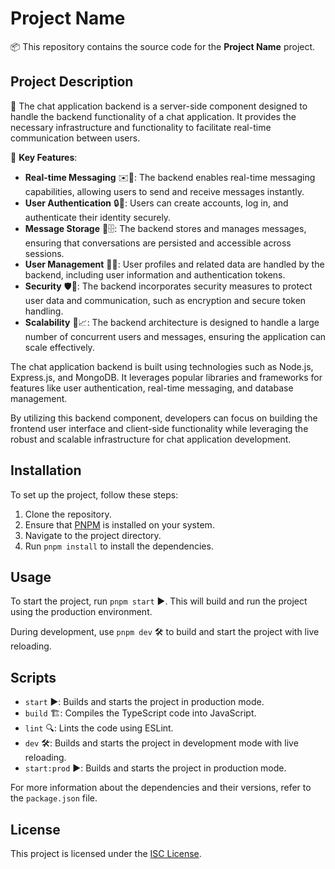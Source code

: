 # Project Name

📦 This repository contains the source code for the **Project Name** project.

## Project Description

📝 The chat application backend is a server-side component designed to handle the backend functionality of a chat application. It provides the necessary infrastructure and functionality to facilitate real-time communication between users.

🔑 **Key Features**:

- **Real-time Messaging** ✉️🚀: The backend enables real-time messaging capabilities, allowing users to send and receive messages instantly.
- **User Authentication** 🔒🔐: Users can create accounts, log in, and authenticate their identity securely.
- **Message Storage** 💾🗄️: The backend stores and manages messages, ensuring that conversations are persisted and accessible across sessions.
- **User Management** 👥👤: User profiles and related data are handled by the backend, including user information and authentication tokens.
- **Security** 🛡️🔐: The backend incorporates security measures to protect user data and communication, such as encryption and secure token handling.
- **Scalability** 🚀📈: The backend architecture is designed to handle a large number of concurrent users and messages, ensuring the application can scale effectively.

The chat application backend is built using technologies such as Node.js, Express.js, and MongoDB. It leverages popular libraries and frameworks for features like user authentication, real-time messaging, and database management.

By utilizing this backend component, developers can focus on building the frontend user interface and client-side functionality while leveraging the robust and scalable infrastructure for chat application development.

## Installation

To set up the project, follow these steps:

1. Clone the repository.
2. Ensure that [PNPM](https://pnpm.io/) is installed on your system.
3. Navigate to the project directory.
4. Run `pnpm install` to install the dependencies.

## Usage

To start the project, run `pnpm start` ▶️. This will build and run the project using the production environment.

During development, use `pnpm dev` 🛠️ to build and start the project with live reloading.

## Scripts

- `start` ▶️: Builds and starts the project in production mode.
- `build` 🏗️: Compiles the TypeScript code into JavaScript.
- `lint` 🔍: Lints the code using ESLint.
- `dev` 🛠️: Builds and starts the project in development mode with live reloading.
- `start:prod` ▶️: Builds and starts the project in production mode.

For more information about the dependencies and their versions, refer to the `package.json` file.

## License

This project is licensed under the [ISC License](LICENSE).
